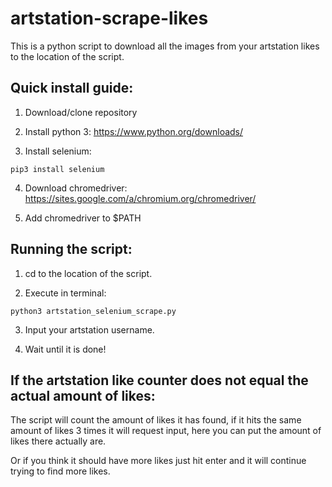 artstation-scrape-likes
====
This is a python script to download all the images from your artstation likes to the location of the script.

Quick install guide:
----
1. Download/clone repository

2. Install python 3: https://www.python.org/downloads/

3. Install selenium:
```
pip3 install selenium
```

4. Download chromedriver: https://sites.google.com/a/chromium.org/chromedriver/

5. Add chromedriver to $PATH

Running the script:
----
1. cd to the location of the script.

2. Execute in terminal:

```
python3 artstation_selenium_scrape.py 
```
3. Input your artstation username.

4. Wait until it is done!

If the artstation like counter does not equal the actual amount of likes:
----
The script will count the amount of likes it has found, if it hits the same amount of likes 3 times it will request input, here you can put the amount of likes there actually are.

Or if you think it should have more likes just hit enter and it will continue trying to find more likes.
